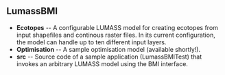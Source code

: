## LumassBMI

- **Ecotopes** -- A configurable LUMASS model for creating ecotopes from input shapefiles
and continous raster files. In its current configuration, the model can handle up to ten different input layers.
- **Optimisation** -- A sample optimisation model (available shortly!). 
- **src** -- Source code of a sample application (LumassBMITest) that invokes an arbitrary LUMASS model using the BMI interface.  
